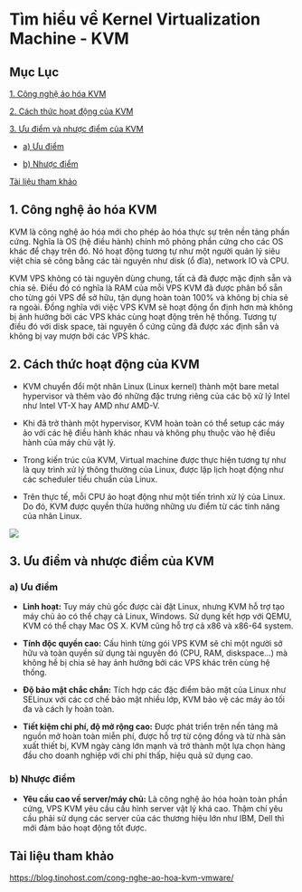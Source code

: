 # Tìm hiểu về Kernel Virtualization Machine - KVM

## Mục Lục

[1. Công nghệ ảo hóa KVM](https://github.com/quanganh1996111/Linux-Tutorial/blob/master/Linux-Onjob%20Trainning/Kernel%20Virtualization%20Machine.md#1-c%C3%B4ng-ngh%E1%BB%87-%E1%BA%A3o-h%C3%B3a-kvm)

[2. Cách thức hoạt động của KVM](https://github.com/quanganh1996111/Linux-Tutorial/blob/master/Linux-Onjob%20Trainning/Kernel%20Virtualization%20Machine.md#2-c%C3%A1ch-th%E1%BB%A9c-ho%E1%BA%A1t-%C4%91%E1%BB%99ng-c%E1%BB%A7a-kvm)

[3. Ưu điểm và nhược điểm của KVM](https://github.com/quanganh1996111/Linux-Tutorial/blob/master/Linux-Onjob%20Trainning/Kernel%20Virtualization%20Machine.md#3-%C6%B0u-%C4%91i%E1%BB%83m-v%C3%A0-nh%C6%B0%E1%BB%A3c-%C4%91i%E1%BB%83m-c%E1%BB%A7a-kvm)

- [a) Ưu điểm](https://github.com/quanganh1996111/Linux-Tutorial/blob/master/Linux-Onjob%20Trainning/Kernel%20Virtualization%20Machine.md#a-%C6%B0u-%C4%91i%E1%BB%83m)

- [b) Nhược điểm](https://github.com/quanganh1996111/Linux-Tutorial/blob/master/Linux-Onjob%20Trainning/Kernel%20Virtualization%20Machine.md#b-nh%C6%B0%E1%BB%A3c-%C4%91i%E1%BB%83m)

[Tài liệu tham khảo](https://github.com/quanganh1996111/Linux-Tutorial/blob/master/Linux-Onjob%20Trainning/Kernel%20Virtualization%20Machine.md#t%C3%A0i-li%E1%BB%87u-tham-kh%E1%BA%A3o)

## 1. Công nghệ ảo hóa KVM

KVM là công nghệ ảo hóa mới cho phép ảo hóa thực sự trên nền tảng phần cứng. Nghĩa là OS (hệ điều hành) chính mô phỏng phần cứng cho các OS khác để chạy trên đó. Nó hoạt động tương tự như một người quản lý siêu việt chia sẻ công bằng các tài nguyên như disk (ổ đĩa), network IO và CPU.

KVM VPS không có tài nguyên dùng chung, tất cả đã được mặc định sẵn và chia sẻ. Điều đó có nghĩa là RAM của mỗi VPS KVM đã được phân bổ sẵn cho từng gói VPS để sở hữu, tận dụng hoàn toàn 100% và không bị chia sẻ ra ngoài. Đồng nghĩa với việc VPS KVM sẽ hoạt động ổn định hơn mà không bị ảnh hưởng bởi các VPS khác cùng hoạt động trên hệ thống. Tương tự điều đó với disk space, tài nguyên ổ cứng cũng đã được xác định sẵn và không bị vay mượn bởi các VPS khác.

## 2. Cách thức hoạt động của KVM

- KVM chuyển đổi một nhân Linux (Linux kernel) thành một bare metal hypervisor và thêm vào đó những đặc trưng riêng của các bộ xử lý Intel như Intel VT-X hay AMD như AMD-V.

- Khi đã trở thành một hypervisor, KVM hoàn toàn có thể setup các máy ảo với các hệ điều hành khác nhau và không phụ thuộc vào hệ điều hành của máy chủ vật lý.

- Trong kiến trúc của KVM, Virtual machine được thực hiện tương tự như là quy trình xử lý thông thường của Linux, được lập lịch hoạt động như các scheduler tiểu chuẩn của Linux.

- Trên thực tế, mỗi CPU ảo hoạt động như một tiến trình xử lý của Linux. Do đó, KVM được quyền thừa hưởng những ưu điểm từ các tính năng của nhân Linux.

<img src="https://blog.tinohost.com/wp-content/uploads/2019/02/kvm-kientruc.png">

## 3. Ưu điểm và nhược điểm của KVM

### a) Ưu điểm

- **Linh hoạt:** Tuy máy chủ gốc được cài đặt Linux, nhưng KVM hỗ trợ tạo máy chủ ảo có thể chạy cả Linux, Windows. Sử dụng kết hợp với QEMU, KVM có thể chạy Mac OS X. KVM cũng hỗ trợ cả x86 và x86-64 system.

- **Tính độc quyền cao:** Cấu hình từng gói VPS KVM sẽ chỉ một người sở hữu và toàn quyền sử dụng tài nguyên đó (CPU, RAM, diskspace…) mà không hề bị chia sẻ hay ảnh hưởng bởi các VPS khác trên cùng hệ thống.

- **Độ bảo mật chắc chắn:** Tích hợp các đặc điểm bảo mật của Linux như SELinux với các cơ chế bảo mật nhiều lớp, KVM bảo vệ các máy ảo tối đa và cách ly hoàn toàn.

- **Tiết kiệm chi phí, độ mở rộng cao:** Được phát triển trên nền tảng mã nguồn mở hoàn toàn miễn phí, được hỗ trợ từ cộng đồng và từ nhà sản xuất thiết bị, KVM ngày càng lớn mạnh và trở thành một lựa chọn hàng đầu cho doanh nghiệp với chi phí thấp, hiệu quả sử dụng cao.

### b) Nhược điểm

- **Yêu cầu cao về server/máy chủ:** Là công nghệ ảo hóa hoàn toàn phần cứng, VPS KVM yêu cầu cấu hình server vật lý khá cao. Thậm chí yêu cầu phải sử dụng các server của các thương hiệu lớn như IBM, Dell thì mới đảm bảo hoạt động tốt được.

## Tài liệu tham khảo

https://blog.tinohost.com/cong-nghe-ao-hoa-kvm-vmware/